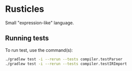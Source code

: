 # Rusticles
Small "expression-like" language.

## Running tests
To run test, use the command(s):
```sh
./gradlew test -i --rerun --tests compiler.testParser
./gradlew test -i --rerun --tests compiler.testIRImport
```
